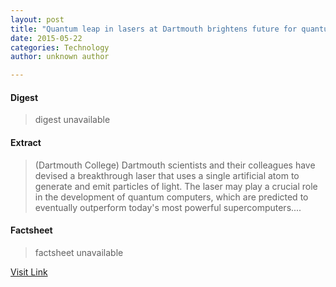 ```yaml
---
layout: post
title: "Quantum leap in lasers at Dartmouth brightens future for quantum computing"
date: 2015-05-22
categories: Technology
author: unknown author

---
```



#### Digest
>digest unavailable

#### Extract
>(Dartmouth College) Dartmouth scientists and their colleagues have devised a breakthrough laser that uses a single artificial atom to generate and emit particles of light. The laser may play a crucial role in the development of quantum computers, which are predicted to eventually outperform today's most powerful supercomputers....

#### Factsheet
>factsheet unavailable

[Visit Link](http://www.eurekalert.org/pub_releases/2014-07/dc-qli072214.php)


